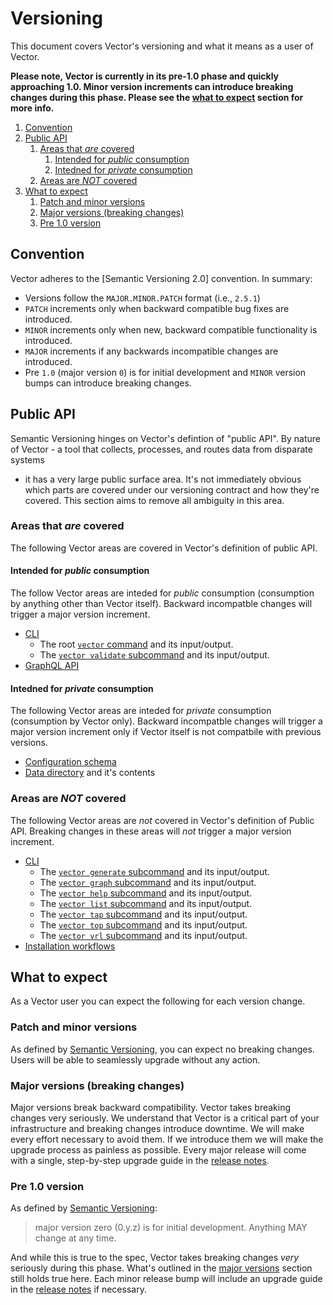 # Versioning

This document covers Vector's versioning and what it means as a user of Vector.

**Please note, Vector is currently in its pre-1.0 phase and quickly approaching
1.0. Minor version increments can introduce breaking changes during this phase.
Please see the [what to expect](#what-to-expect) section for more info.**

<!-- MarkdownTOC autolink="true" style="ordered" indent="   " -->

1. [Convention](#convention)
1. [Public API](#public-api)
   1. [Areas that *are* covered](#areas-that-are-covered)
      1. [Intended for *public* consumption](#intended-for-public-consumption)
      1. [Intedned for *private* consumption](#intedned-for-private-consumption)
   1. [Areas are *NOT* covered](#areas-are-not-covered)
1. [What to expect](#what-to-expect)
   1. [Patch and minor versions](#patch-and-minor-versions)
   1. [Major versions \(breaking changes\)](#major-versions-breaking-changes)
   1. [Pre 1.0 version](#pre-10-version)

<!-- /MarkdownTOC -->

## Convention

Vector adheres to the [Semantic Versioning 2.0] convention. In summary:

* Versions follow the `MAJOR.MINOR.PATCH` format (i.e., `2.5.1`)
* `PATCH` increments only when backward compatible bug fixes are introduced.
* `MINOR` increments only when new, backward compatible functionality is introduced.
* `MAJOR` increments if any backwards incompatible changes are introduced.
* Pre `1.0` (major version `0`) is for initial development and `MINOR` version bumps can introduce breaking changes.

## Public API

Semantic Versioning hinges on Vector's defintion of "public API". By nature of
Vector - a tool that collects, processes, and routes data from disparate systems
- it has a very large public surface area. It's not immediately obvious which
parts are covered under our versioning contract and how they're covered. This
section aims to remove all ambiguity in this area.

### Areas that *are* covered

The following Vector areas are covered in Vector's definition of public API.

#### Intended for *public* consumption

The follow Vector areas are inteded for *public* consumption (consumption by
anything other than Vector itself). Backward incompatble changes will trigger
a major version increment.

* [CLI]
  * The root [`vector` command] and its input/output.
  * The [`vector validate` subcommand] and its input/output.
* [GraphQL API]

#### Intedned for *private* consumption

The following Vector areas are inteded for *private* consumption (consumption by
Vector only). Backward incompatble changes will trigger a major version
increment only if Vector itself is not compatbile with previous versions.

* [Configuration schema]
* [Data directory] and it's contents

### Areas are *NOT* covered

The following Vector areas are *not* covered in Vector's definition of Public
API. Breaking changes in these areas will *not* trigger a major version
increment.

* [CLI]
  * The [`vector generate` subcommand] and its input/output.
  * The [`vector graph` subcommand] and its input/output.
  * The [`vector help` subcommand] and its input/output.
  * The [`vector list` subcommand] and its input/output.
  * The [`vector tap` subcommand] and its input/output.
  * The [`vector top` subcommand] and its input/output.
  * The [`vector vrl` subcommand] and its input/output.
* [Installation workflows]

## What to expect

As a Vector user you can expect the following for each version change.

### Patch and minor versions

As defined by [Semantic Versioning], you can expect no breaking changes. Users
will be able to seamlessly upgrade without any action.

### Major versions (breaking changes)

Major versions break backward compatibility. Vector takes breaking changes very
seriously. We understand that Vector is a critical part of your infrastructure
and breaking changes introduce downtime. We will make every effort necessary
to avoid them. If we introduce them we will make the upgrade process as painless
as possible. Every major release will come with a single, step-by-step upgrade
guide in the [release notes].

### Pre 1.0 version

As defined by [Semantic Versioning]:

> major version zero (0.y.z) is for initial development. Anything MAY change at
> any time.

And while this is true to the spec, Vector takes breaking changes *very*
seriously during this phase. What's outlined in the
[major versions](#major-versions) section still holds true here. Each minor
release bump will include an upgrade guide in the [release notes] if necessary.

[CLI]: https://vector.dev/docs/reference/cli/
[configuration schema]: https://vector.dev/docs/reference/configuration/
[data directory]: https://vector.dev/docs/reference/configuration/global-options/#data_dir
[GraphQL API]: https://vector.dev/docs/reference/api/
[Installation workflows]: https://vector.dev/docs/setup/installation/
[release notes]: https://vector.dev/releases/
[Semantic Versioning]: https://semver.org/spec/v2.0.0.html
[`vector` command]: https://vector.dev/docs/reference/cli/#vector
[`vector generate` subcommand]: https://vector.dev/docs/reference/cli/#generate
[`vector graph` subcommand]: https://vector.dev/docs/reference/cli/#graph
[`vector help` subcommand]: https://vector.dev/docs/reference/cli/#help
[`vector list` subcommand]: https://vector.dev/docs/reference/cli/#list
[`vector tap` subcommand]: https://vector.dev/docs/reference/cli/#tap
[`vector top` subcommand]: https://vector.dev/docs/reference/cli/#top
[`vector validate` subcommand]: https://vector.dev/docs/reference/cli/#validate
[`vector vrl` subcommand]: https://vector.dev/docs/reference/cli/#vrl

